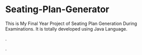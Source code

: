 # Seating-Plan-Generator

This is My Final Year Project of Seating Plan Generation During Examinations. It is totally developed using Java Language.












.































































































































































































.






































